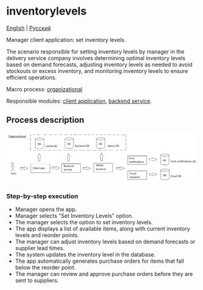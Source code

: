 # inventorylevels

[English](inventorylevels.md) | [Русский](inventorylevels.ru.md)

Manager client application: set inventory levels.

The scenario responsible for setting inventory levels by manager in the delivery service company involves determining optimal inventory levels based on demand forecasts, adjusting inventory levels as needed to avoid stockouts or excess inventory, and monitoring inventory levels to ensure efficient operations.

Macro process: [organizational](../../macroprocesses/organizational.md)

Responsible modules: [client application](../../frontend/managerclient.md), [backend service](../../backend/managerbackend.md).

## Process description

![organizational_overall](../../img/organizational_overall.png)

### Step-by-step execution

- Manager opens the app.
- Manager selects "Set Inventory Levels" option.
- The manager selects the option to set inventory levels.
- The app displays a list of available items, along with current inventory levels and reorder points.
- The manager can adjust inventory levels based on demand forecasts or supplier lead times.
- The system updates the inventory level in the database.
- The app automatically generates purchase orders for items that fall below the reorder point.
- The manager can review and approve purchase orders before they are sent to suppliers.
